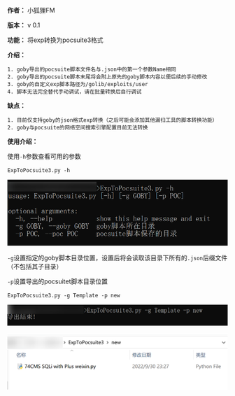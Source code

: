 **作者：** 小狐狸FM

**版本：** v 0.1

**功能：** 将exp转换为pocsuite3格式

**介绍：**

```
1. goby导出的pocsuite脚本文件名与.json中的第一个参数Name相同
2. goby导出的pocsuite脚本末尾将会附上原先的goby脚本内容以便后续的手动修改
3. goby的自定义exp脚本路径为/golib/exploits/user
4. 脚本无法完全替代手动调试，请在批量转换后自行调试
```

**缺点：**

```
1. 目前仅支持goby的json格式exp转换（之后可能会添加其他漏扫工具的脚本转换功能）
2. goby与pocsuite的网络空间搜索引擎配置目前无法转换
```

**使用介绍：**

使用`-h`参数查看可用的参数

```
ExpToPocsuite3.py -h
```

![](img/1.png)

`-g`设置指定的goby脚本目录位置，设置后将会读取该目录下所有的`.json`后缀文件（不包括其子目录）

`-p`设置导出的pocsuitet脚本目录位置

```
ExpToPocsuite3.py -g Template -p new
```

![](img/2.png)



![](img/3.png)

